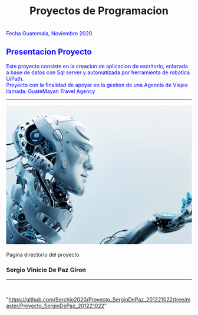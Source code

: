 <h1> <center> Proyectos de Programacion</center></h1>
<br>
<font style="color: Blue"> Fecha Guatemala, Noviembre 2020 </font>
<br>
<h2><font style="color: Blue"> Presentacion Proyecto  </font> </h2>
<font style="color: Blue"> Este proyecto consiste en la creacion de aplicacion de escritorio, enlazada a base de datos con Sql server y automatizada por herramienta de robotica UiPath. <br> Proyecto con la finalidad de apoyar en la gestion de una Agencia de Viajes  llamada: GuateMayan Travel Agency </font>
<hr>
<center><img src="imagenes/robotlogo.jpg" width="auto" height="auto"> </center>

<br>
Pagina directorio del proyecto


<h3>Sergio Vinicio De Paz Giron</h3>
<hr>
<br>

"https://github.com/Serchio2020/Proyecto_SergioDePaz_201221022/tree/master/Proyecto_SergioDePaz_201221022" 


